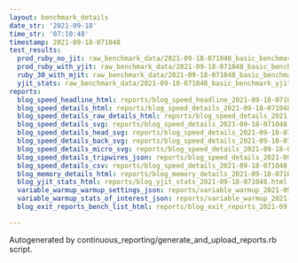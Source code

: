 ```yaml
---
layout: benchmark_details
date_str: '2021-09-18'
time_str: '07:10:48'
timestamp: 2021-09-18-071048
test_results:
  prod_ruby_no_jit: raw_benchmark_data/2021-09-18-071048_basic_benchmark_prod_ruby_no_jit.json
  prod_ruby_with_yjit: raw_benchmark_data/2021-09-18-071048_basic_benchmark_prod_ruby_with_yjit.json
  ruby_30_with_mjit: raw_benchmark_data/2021-09-18-071048_basic_benchmark_ruby_30_with_mjit.json
  yjit_stats: raw_benchmark_data/2021-09-18-071048_basic_benchmark_yjit_stats.json
reports:
  blog_speed_headline_html: reports/blog_speed_headline_2021-09-18-071048.html
  blog_speed_details_html: reports/blog_speed_details_2021-09-18-071048.html
  blog_speed_details_raw_details_html: reports/blog_speed_details_2021-09-18-071048.raw_details.html
  blog_speed_details_svg: reports/blog_speed_details_2021-09-18-071048.svg
  blog_speed_details_head_svg: reports/blog_speed_details_2021-09-18-071048.head.svg
  blog_speed_details_back_svg: reports/blog_speed_details_2021-09-18-071048.back.svg
  blog_speed_details_micro_svg: reports/blog_speed_details_2021-09-18-071048.micro.svg
  blog_speed_details_tripwires_json: reports/blog_speed_details_2021-09-18-071048.tripwires.json
  blog_speed_details_csv: reports/blog_speed_details_2021-09-18-071048.csv
  blog_memory_details_html: reports/blog_memory_details_2021-09-18-071048.html
  blog_yjit_stats_html: reports/blog_yjit_stats_2021-09-18-071048.html
  variable_warmup_warmup_settings_json: reports/variable_warmup_2021-09-18-071048.warmup_settings.json
  variable_warmup_stats_of_interest_json: reports/variable_warmup_2021-09-18-071048.stats_of_interest.json
  blog_exit_reports_bench_list_html: reports/blog_exit_reports_2021-09-18-071048.bench_list.html

---
```

Autogenerated by continuous_reporting/generate_and_upload_reports.rb script.
